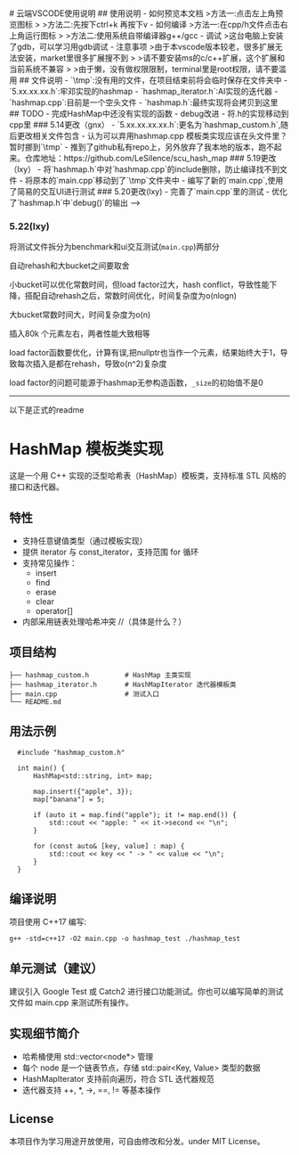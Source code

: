 <!-->
# 云端VSCODE使用说明

## 使用说明
- 如何预览本文档
    >方法一:点击左上角预览图标
    >
    >方法二:先按下ctrl+k 再按下v
- 如何编译
  >方法一:在cpp/h文件点击右上角运行图标
  >
  >方法二:使用系统自带编译器g++/gcc

- 调试
  >这台电脑上安装了gdb，可以学习用gdb调试
  
- 注意事项
    >由于本vscode版本较老，很多扩展无法安装，market里很多扩展搜不到
    >
    >请不要安装ms的c/c++扩展，这个扩展和当前系统不兼容
    >
    >由于懒，没有做权限限制，terminal里是root权限，请不要滥用

## 文件说明

- `\tmp`:没有用的文件，在项目结束前将会临时保存在文件夹中

- `5.xx.xx.xx.h`:牢邓实现的hashmap

- `hashmap_iterator.h`:AI实现的迭代器
  
- `hashmap.cpp`:目前是一个空头文件
  
- `hashmap.h`:最终实现将会拷贝到这里

## TODO
- 完成HashMap中还没有实现的函数
- debug改进
- 将.h的实现移动到cpp里

### 5.14更改（gnx）
- `5.xx.xx.xx.xx.h`:更名为`hashmap_custom.h`,随后更改相关文件包含
- 认为可以弃用hashmap.cpp 模板类实现应该在头文件里？ 暂时挪到`\tmp`
- 推到了github私有repo上，另外放弃了我本地的版本，跑不起来。仓库地址：https://github.com/LeSiIence/scu_hash_map

### 5.19更改（lxy）
- 将`hashmap.h`中对`hashmap.cpp`的include删除，防止编译找不到文件
- 将原本的`main.cpp`移动到了`\tmp`文件夹中
- 编写了新的`main.cpp`,使用了简易的交互UI进行测试

### 5.20更改(lxy)
- 完善了`main.cpp`里的测试
- 优化了`hashmap.h`中`debug()`的输出

-->

### 5.22(lxy)

将测试文件拆分为benchmark和ui交互测试(`main.cpp`)两部分

自动rehash和大bucket之间要取舍

小bucket可以优化常数时间，但load factor过大，hash conflict，导致性能下降，搭配自动rehash之后，常数时间优化，时间复杂度为o(nlogn)

大bucket常数时间大，时间复杂度为o(n)

插入80k 个元素左右，两者性能大致相等

load factor函数要优化，计算有误,把nullptr也当作一个元素，结果始终大于1，导致每次插入是都在rehash，导致o(n^2)复杂度

load factor的问题可能源于hashmap无参构造函数，`_size`的初始值不是0



---
以下是正式的readme
# HashMap 模板类实现

这是一个用 C++ 实现的泛型哈希表（HashMap）模板类，支持标准 STL 风格的接口和迭代器。

## 特性

- 支持任意键值类型（通过模板实现）
- 提供 iterator 与 const_iterator，支持范围 for 循环
- 支持常见操作：
  - insert
  - find
  - erase
  - clear
  - operator[]
- 内部采用链表处理哈希冲突 //（具体是什么？）

## 项目结构


    ├── hashmap_custom.h         # HashMap 主类实现  
    ├── hashmap_iterator.h       # HashMapIterator 迭代器模板类  
    ├── main.cpp                 # 测试入口  
    └── README.md

## 用法示例
```
  #include "hashmap_custom.h"

  int main() {
      HashMap<std::string, int> map;

      map.insert({"apple", 3});
      map["banana"] = 5;

      if (auto it = map.find("apple"); it != map.end()) {
          std::cout << "apple: " << it->second << "\n";
      }

      for (const auto& [key, value] : map) {
          std::cout << key << " -> " << value << "\n";
      }
  }
  ```

## 编译说明

项目使用 C++17 编写:

`g++ -std=c++17 -O2 main.cpp -o hashmap_test
./hashmap_test`

## 单元测试（建议）

建议引入 Google Test 或 Catch2 进行接口功能测试。你也可以编写简单的测试文件如 main.cpp 来测试所有操作。

## 实现细节简介

- 哈希桶使用 std::vector<node*> 管理
- 每个 node 是一个链表节点，存储 std::pair<Key, Value> 类型的数据
- HashMapIterator 支持前向遍历，符合 STL 迭代器规范
- 迭代器支持 ++, *, ->, ==, != 等基本操作

## License

本项目作为学习用途开放使用，可自由修改和分发。under MIT License。


